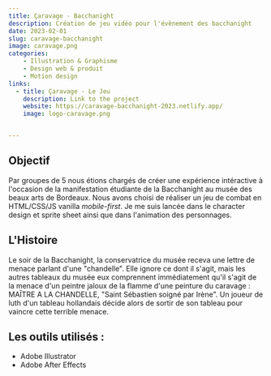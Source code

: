 ```yaml
---
title: Çaravage - Bacchanight
description: Création de jeu vidéo pour l'évènement des bacchanight
date: 2023-02-01
slug: caravage-bacchanight
image: caravage.png
categories:
    - Illustration & Graphisme
    - Design web & produit
    - Motion design
links:
  - title: Çaravage - Le Jeu
    description: Link to the project
    website: https://caravage-bacchanight-2023.netlify.app/
    image: logo-caravage.png


---
```


## Objectif

Par groupes de 5 nous étions chargés de créer une expérience intéractive à l'occasion de la manifestation étudiante de la Bacchanight au musée des beaux arts de Bordeaux. Nous avons choisi de réaliser un jeu de combat en HTML/CSS/JS vanilla *mobile-first*. Je me suis lancée dans le character design et sprite sheet ainsi que  dans l'animation des personnages. 

## L'Histoire

Le soir de la Bacchanight, la conservatrice du musée receva une lettre de menace parlant d'une "chandelle". Elle ignore ce dont il s'agit, mais les autres tableaux du musée eux comprennent immédiatement qu'il s'agit de la menace d'un peintre jaloux de la flamme d'une peinture du caravage : MAÎTRE A LA CHANDELLE, "Saint Sébastien soigné par Irène". Un joueur de luth d'un tableau hollandais décide alors de sortir de son tableau pour vaincre cette terrible menace.

## Les outils utilisés :

* Adobe Illustrator
* Adobe After Effects